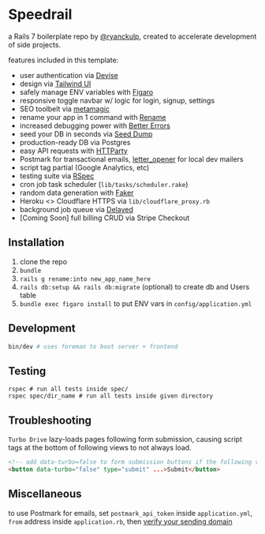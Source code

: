# Speedrail
a Rails 7 boilerplate repo by [@ryanckulp](https://twitter.com/ryanckulp), created to accelerate development of side projects.

features included in this template:
* user authentication via [Devise](https://github.com/plataformatec/devise)
* design via [Tailwind UI](https://tailwindui.com/)
* safely manage ENV variables with [Figaro](https://github.com/laserlemon/figaro)
* responsive toggle navbar w/ logic for login, signup, settings
* SEO toolbelt via [metamagic](https://github.com/lassebunk/metamagic)
* rename your app in 1 command with [Rename](https://github.com/get/Rename)
* increased debugging power with [Better Errors](https://github.com/charliesome/better_errors)
* seed your DB in seconds via [Seed Dump](https://github.com/rroblak/seed_dump)
* production-ready DB via Postgres
* easy API requests with [HTTParty](https://github.com/jnunemaker/httparty)
* Postmark for transactional emails, [letter_opener](https://github.com/ryanb/letter_opener) for local dev mailers
* script tag partial (Google Analytics, etc)
* testing suite via [RSpec](https://github.com/rspec/rspec-rails/)
* cron job task scheduler (`lib/tasks/scheduler.rake`)
* random data generation with [Faker](https://github.com/faker-ruby/faker)
* Heroku <> Cloudflare HTTPS via `lib/cloudflare_proxy.rb`
* background job queue via [Delayed](https://rubygems.org/gems/delayed)
* [Coming Soon] full billing CRUD via Stripe Checkout

## Installation
1. clone the repo
2. `bundle`
3. `rails g rename:into new_app_name_here`
4. `rails db:setup && rails db:migrate` (optional) to create db and Users table
5. `bundle exec figaro install` to put ENV vars in `config/application.yml`

## Development
```sh
bin/dev # uses foreman to boot server + frontend
```

## Testing
```
rspec # run all tests inside spec/
rspec spec/dir_name # run all tests inside given directory
```

## Troubleshooting
`Turbo Drive` lazy-loads pages following form submission, causing script tags at the bottom of following views to not always load.

```html
<!-- add data-turbo=false to form submission buttons if the following view needs a full render -->
<button data-turbo="false" type="submit" ...>Submit</button>
```

## Miscellaneous
to use Postmark for emails, set `postmark_api_token` inside `application.yml`, `from` address inside `application.rb`, then [verify your sending domain](https://account.postmarkapp.com/signature_domains/initialize_verification)
